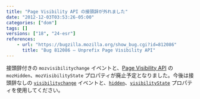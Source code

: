 ```yaml
---
title: "Page Visibility API の接頭辞が外れました"
date: "2012-12-03T03:53:26-05:00"
categories: ["dom"]
tags: []
versions: ["18", "24-esr"]
references:
    - url: "https://bugzilla.mozilla.org/show_bug.cgi?id=812086"
      title: "Bug 812086 – Unprefix Page Visibility API"
---
```

接頭辞付きの `mozvisibilitychange` イベントと、[Page Visibility API](https://developer.mozilla.org/docs/DOM/Using_the_Page_Visibility_API) の `mozHidden`、`mozVisibilityState` プロパティが廃止予定となりました。今後は接頭辞なしの [`visibilitychange`](https://developer.mozilla.org/docs/Mozilla_Event_Reference/visibilitychange) イベントと、[`hidden`](https://developer.mozilla.org/docs/DOM/Using_the_Page_Visibility_API#document.hidden)、[`visibilityState`](https://developer.mozilla.org/docs/DOM/Using_the_Page_Visibility_API#document.visibilityState) プロパティを使用してください。

